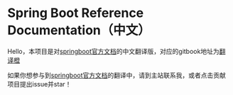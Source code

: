 # Spring Boot Reference Documentation（中文）

Hello，本项目是对[springboot官方文档](https://docs.spring.io/spring-boot/docs/current/reference/htmlsingle/#using)的中文翻译版，对应的gitbook地址为[翻译橙](https://doc.shiker.tech/)

如果你想参与到[springboot官方文档](https://docs.spring.io/spring-boot/docs/current/reference/htmlsingle/#using)的翻译中，请到主站联系我，或者点击贡献项目提出issue并star！
